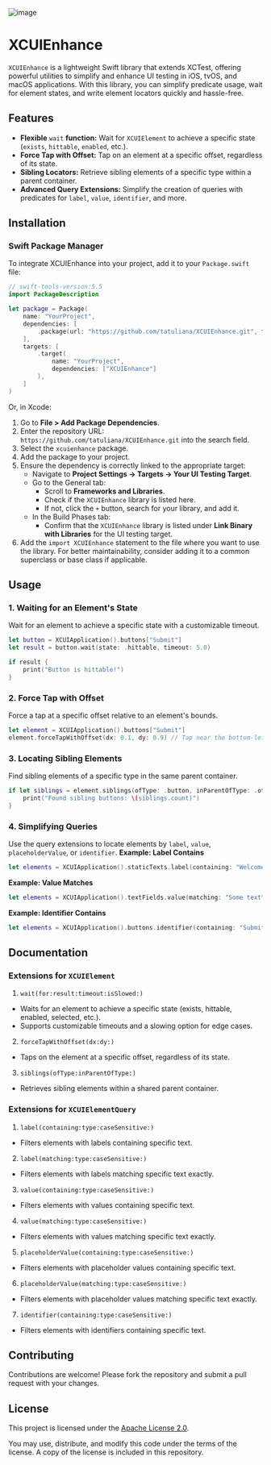 ![image](https://github.com/user-attachments/assets/1fa9601a-e645-4995-b73b-4345faf124be)

# XCUIEnhance

`XCUIEnhance` is a lightweight Swift library that extends XCTest, offering powerful utilities to simplify and enhance UI testing in iOS, tvOS, and macOS applications. With this library, you can simplify predicate usage, wait for element states, and write element locators quickly and hassle-free.

## Features

- **Flexible** `wait` **function:** Wait for `XCUIElement` to achieve a specific state (`exists`, `hittable`, `enabled`, etc.).
- **Force Tap with Offset:** Tap on an element at a specific offset, regardless of its state.
- **Sibling Locators:** Retrieve sibling elements of a specific type within a parent container.
- **Advanced Query Extensions:** Simplify the creation of queries with predicates for `label`, `value`, `identifier`, and more.

## Installation
### Swift Package Manager
To integrate XCUIEnhance into your project, add it to your `Package.swift` file:
```swift
// swift-tools-version:5.5
import PackageDescription

let package = Package(
    name: "YourProject",
    dependencies: [
        .package(url: "https://github.com/tatuliana/XCUIEnhance.git", from: "1.0.0"),
    ],
    targets: [
        .target(
            name: "YourProject",
            dependencies: ["XCUIEnhance"]
        ),
    ]
)
```
Or, in Xcode:

1. Go to **File > Add Package Dependencies**.
2. Enter the repository URL: `https://github.com/tatuliana/XCUIEnhance.git` into the search field.
3. Select the `xcuienhance` package.
4. Add the package to your project.
5. Ensure the dependency is correctly linked to the appropriate target:
    - Navigate to **Project Settings → Targets → Your UI Testing Target**.
    - Go to the General tab:
        - Scroll to **Frameworks and Libraries**.
        - Check if the `XCUIEnhance` library is listed here.
        - If not, click the `+` button, search for your library, and add it.
    - In the Build Phases tab:
        - Confirm that the `XCUIEnhance` library is listed under **Link Binary with Libraries** for the UI testing target.
6. Add the `import XCUIEnhance` statement to the file where you want to use the library. For better maintainability, consider adding it to a common superclass or base class if applicable.

## Usage
### 1. Waiting for an Element's State
Wait for an element to achieve a specific state with a customizable timeout.
```swift
let button = XCUIApplication().buttons["Submit"]
let result = button.wait(state: .hittable, timeout: 5.0)

if result {
    print("Button is hittable!")
}
```
### 2. Force Tap with Offset
Force a tap at a specific offset relative to an element's bounds.
```swift
let element = XCUIApplication().buttons["Submit"]
element.forceTapWithOffset(dx: 0.1, dy: 0.9) // Tap near the bottom-left corner
```
### 3. Locating Sibling Elements
Find sibling elements of a specific type in the same parent container.
```swift
if let siblings = element.siblings(ofType: .button, inParentOfType: .other) {
    print("Found sibling buttons: \(siblings.count)")
}
```
### 4. Simplifying Queries
Use the query extensions to locate elements by `label`, `value`, `placeholderValue`, or `identifier`.
**Example: Label Contains**
```swift
let elements = XCUIApplication().staticTexts.label(containing: "Welcome", "Login", type: .or)
```
**Example: Value Matches**
```swift
let elements = XCUIApplication().textFields.value(matching: "Some text", caseSensitive: false)
```
**Example: Identifier Contains**
```swift
let elements = XCUIApplication().buttons.identifier(containing: "Submit")
```
## Documentation

### Extensions for `XCUIElement`
1. `wait(for:result:timeout:isSlowed:)`
- Waits for an element to achieve a specific state (exists, hittable, enabled, selected, etc.).
- Supports customizable timeouts and a slowing option for edge cases.
2. `forceTapWithOffset(dx:dy:)`
- Taps on the element at a specific offset, regardless of its state.
3. `siblings(ofType:inParentOfType:)`
- Retrieves sibling elements within a shared parent container.

### Extensions for `XCUIElementQuery`
1. `label(containing:type:caseSensitive:)`
- Filters elements with labels containing specific text.
2. `label(matching:type:caseSensitive:)`
- Filters elements with labels matching specific text exactly.
3. `value(containing:type:caseSensitive:)`
- Filters elements with values containing specific text.
4. `value(matching:type:caseSensitive:)`
- Filters elements with values matching specific text exactly.
5. `placeholderValue(containing:type:caseSensitive:)`
- Filters elements with placeholder values containing specific text.
6. `placeholderValue(matching:type:caseSensitive:)`
- Filters elements with placeholder values matching specific text exactly.
7. `identifier(containing:type:caseSensitive:)`
- Filters elements with identifiers containing specific text.

## Contributing
Contributions are welcome! Please fork the repository and submit a pull request with your changes.

## License
This project is licensed under the [Apache License 2.0](LICENSE).

You may use, distribute, and modify this code under the terms of the license. A copy of the license is included in this repository.
